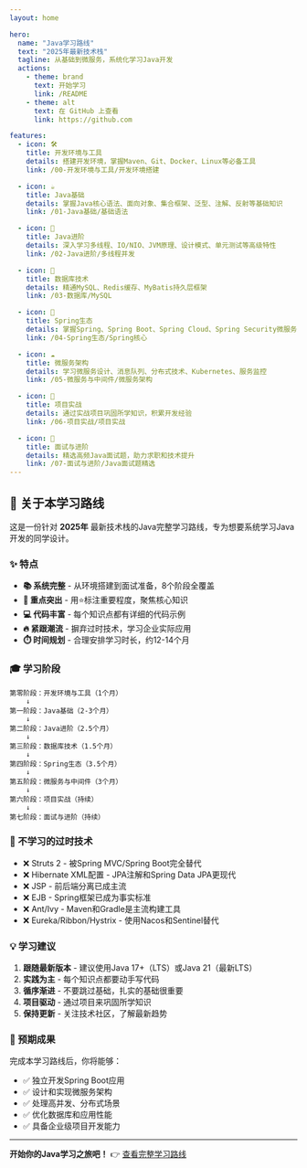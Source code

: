 ```yaml
---
layout: home

hero:
  name: "Java学习路线"
  text: "2025年最新技术栈"
  tagline: 从基础到微服务，系统化学习Java开发
  actions:
    - theme: brand
      text: 开始学习
      link: /README
    - theme: alt
      text: 在 GitHub 上查看
      link: https://github.com

features:
  - icon: 🛠️
    title: 开发环境与工具
    details: 搭建开发环境，掌握Maven、Git、Docker、Linux等必备工具
    link: /00-开发环境与工具/开发环境搭建

  - icon: ☕
    title: Java基础
    details: 掌握Java核心语法、面向对象、集合框架、泛型、注解、反射等基础知识
    link: /01-Java基础/基础语法

  - icon: 🚀
    title: Java进阶
    details: 深入学习多线程、IO/NIO、JVM原理、设计模式、单元测试等高级特性
    link: /02-Java进阶/多线程并发

  - icon: 💾
    title: 数据库技术
    details: 精通MySQL、Redis缓存、MyBatis持久层框架
    link: /03-数据库/MySQL

  - icon: 🌱
    title: Spring生态
    details: 掌握Spring、Spring Boot、Spring Cloud、Spring Security微服务开发
    link: /04-Spring生态/Spring核心

  - icon: ☁️
    title: 微服务架构
    details: 学习微服务设计、消息队列、分布式技术、Kubernetes、服务监控
    link: /05-微服务与中间件/微服务架构

  - icon: 💼
    title: 项目实战
    details: 通过实战项目巩固所学知识，积累开发经验
    link: /06-项目实战/项目实战

  - icon: 🎯
    title: 面试与进阶
    details: 精选高频Java面试题，助力求职和技术提升
    link: /07-面试与进阶/Java面试题精选
---
```


## 📖 关于本学习路线

这是一份针对 **2025年** 最新技术栈的Java完整学习路线，专为想要系统学习Java开发的同学设计。

### ✨ 特点

- **📚 系统完整** - 从环境搭建到面试准备，8个阶段全覆盖
- **🎯 重点突出** - 用⭐标注重要程度，聚焦核心知识
- **💻 代码丰富** - 每个知识点都有详细的代码示例
- **🔥 紧跟潮流** - 摒弃过时技术，学习企业实际应用
- **⏱️ 时间规划** - 合理安排学习时长，约12-14个月

### 🎓 学习阶段

```text
第零阶段：开发环境与工具（1个月）
    ↓
第一阶段：Java基础（2-3个月）
    ↓
第二阶段：Java进阶（2.5个月）
    ↓
第三阶段：数据库技术（1.5个月）
    ↓
第四阶段：Spring生态（3.5个月）
    ↓
第五阶段：微服务与中间件（3个月）
    ↓
第六阶段：项目实战（持续）
    ↓
第七阶段：面试与进阶（持续）
```

### 🚫 不学习的过时技术

- ❌ Struts 2 - 被Spring MVC/Spring Boot完全替代
- ❌ Hibernate XML配置 - JPA注解和Spring Data JPA更现代
- ❌ JSP - 前后端分离已成主流
- ❌ EJB - Spring框架已成为事实标准
- ❌ Ant/Ivy - Maven和Gradle是主流构建工具
- ❌ Eureka/Ribbon/Hystrix - 使用Nacos和Sentinel替代

### 💡 学习建议

1. **跟随最新版本** - 建议使用Java 17+（LTS）或Java 21（最新LTS）
2. **实践为主** - 每个知识点都要动手写代码
3. **循序渐进** - 不要跳过基础，扎实的基础很重要
4. **项目驱动** - 通过项目来巩固所学知识
5. **保持更新** - 关注技术社区，了解最新趋势

### 🎯 预期成果

完成本学习路线后，你将能够：

- ✅ 独立开发Spring Boot应用
- ✅ 设计和实现微服务架构
- ✅ 处理高并发、分布式场景
- ✅ 优化数据库和应用性能
- ✅ 具备企业级项目开发能力

---

**开始你的Java学习之旅吧！** 👉 [查看完整学习路线](/README)
